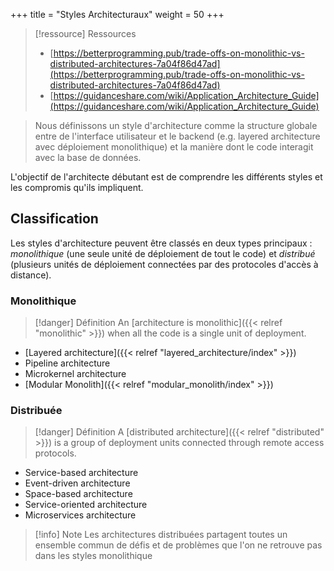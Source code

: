 +++
title = "Styles Architecturaux"
weight = 50
+++

> [!ressource] Ressources
> - [https://betterprogramming.pub/trade-offs-on-monolithic-vs-distributed-architectures-7a04f86d47ad](https://betterprogramming.pub/trade-offs-on-monolithic-vs-distributed-architectures-7a04f86d47ad)
> - [https://guidanceshare.com/wiki/Application_Architecture_Guide](https://guidanceshare.com/wiki/Application_Architecture_Guide)

> Nous définissons un style d'architecture comme la structure globale entre de l'interface utilisateur et le backend (e.g. layered architecture avec déploiement monolithique) et la manière dont le code interagit avec la base de données.

L'objectif de l'architecte débutant est de comprendre les différents styles et les compromis qu'ils impliquent.

## Classification


Les styles d'architecture peuvent être classés en deux types principaux : _monolithique_ (une seule unité de déploiement de tout le code) et _distribué_ (plusieurs unités de déploiement connectées par des protocoles d'accès à distance).

### Monolithique

> [!danger] Définition
>  An [architecture is monolithic]({{< relref "monolithic" >}}) when all the code is a single unit of deployment.

- [Layered architecture]({{< relref "layered_architecture/index" >}})
- Pipeline architecture
- Microkernel architecture
- [Modular Monolith]({{< relref "modular_monolith/index" >}})

### Distribuée

> [!danger] Définition
>  A [distributed architecture]({{< relref "distributed" >}}) is a group of deployment units connected through remote access protocols.

- Service-based architecture
- Event-driven architecture
- Space-based architecture
- Service-oriented architecture
- Microservices architecture

> [!info] Note
> Les architectures distribuées partagent toutes un ensemble commun de défis et de problèmes que l'on ne retrouve pas dans les styles monolithique

